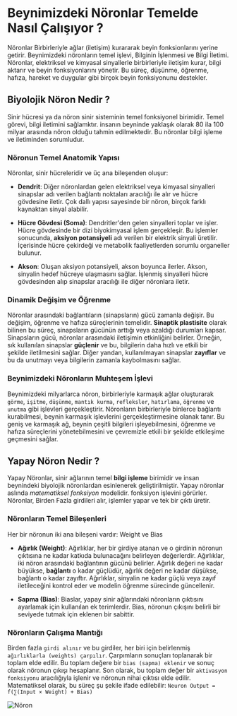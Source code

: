 
# Beynimizdeki Nöronlar Temelde Nasıl Çalışıyor ?
Nöronlar Birbirleriyle ağlar (iletişim) kurararak beyin fonksionlarını yerine getirir.
Beynimizdeki nöronların temel işlevi, Bilginin İşlenmesi ve Bilgi İletimi. 
Nöronlar, elektriksel ve kimyasal sinyallerle birbirleriyle iletişim kurar, bilgi aktarır ve beyin fonksiyonlarını yönetir. Bu süreç, düşünme, öğrenme, hafıza, hareket ve duygular gibi birçok beyin fonksiyonunu destekler.


## Biyolojik Nöron Nedir ?
Sinir hücresi ya da nöron sinir sisteminin temel fonksiyonel birimidir. Temel görevi, bilgi iletimini sağlamktır. insanın beyninde yaklaşık olarak 80 ila 100 milyar arasında nöron olduğu tahmin edilmektedir. Bu nöronlar bilgi işleme ve iletiminden sorumludur.

### Nöronun Temel Anatomik Yapısı
Nöronlar, sinir hücreleridir ve üç ana bileşenden oluşur:
- **Dendrit**: Diğer nöronlardan gelen elektriksel veya kimyasal sinyalleri sinapslar adı verilen bağlantı noktaları aracılığı ile alır ve hücre gövdesine iletir. Çok dallı yapısı sayesinde bir nöron, birçok farklı kaynaktan sinyal alabilir.

- **Hücre Gövdesi (Soma)**: Dendritler'den gelen sinyalleri toplar ve işler. Hücre gövdesinde bir dizi biyokimyasal işlem gerçekleşir. Bu işlemler sonucunda, **aksiyon potansiyeli** adı verilen bir elektrik sinyali üretilir. İçerisinde hücre çekirdeği ve metabolik faaliyetlerden sorumlu organeller bulunur.

- **Akson**: Oluşan aksiyon potansiyeli, akson boyunca ilerler. Akson, sinyalin hedef hücreye ulaşmasını sağlar. İşlenmiş sinyalleri hücre gövdesinden alıp sinapslar aracılığı ile diğer nöronlara iletir.

### Dinamik Değişim ve Öğrenme
Nöronlar arasındaki bağlantıların (sinapsların) gücü zamanla değişir. Bu değişim, öğrenme ve hafıza süreçlerinin temelidir. **Sinaptik plastisite** olarak bilinen bu süreç, sinapsların gücünün arttığı veya azaldığı durumları kapsar. Sinapsların gücü, nöronlar arasındaki iletişimin etkinliğini belirler.
Örneğin, sık kullanılan sinapslar **güçlenir** ve bu, bilgilerin daha hızlı ve etkili bir şekilde iletilmesini sağlar. Diğer yandan, kullanılmayan sinapslar **zayıflar** ve bu da unutmayı veya bilgilerin zamanla kaybolmasını sağlar. 

### Beynimizdeki Nöronların Muhteşem İşlevi
Beynimizdeki milyarlarca nöron, birbirleriyle karmaşık ağlar oluşturarak `görme`, `işitme`, `düşünme`, `mantık kurma`, `refleksler`, `hatırlama`, `öğrenme` ve `unutma` gibi işlevleri gerçekleştirir. Nöronların birbirleriyle binlerce bağlantı kurabilmesi, beynin karmaşık işlevlerini gerçekleştirmesine olanak tanır. 
Bu geniş ve karmaşık ağ, beynin çeşitli bilgileri işleyebilmesini, öğrenme ve hafıza süreçlerini yönetebilmesini ve çevremizle etkili bir şekilde etkileşime geçmesini sağlar.


## Yapay Nöron Nedir ?
Yapay Nöronlar, sinir ağlarının temel **bilgi işleme** birimidir ve insan beynindeki biyolojik nöronlardan esinlenerek geliştirilmiştir. Yapay nöronlar aslında *matematiksel fonksiyon* modelidir. fonksiyon işlevini görürler. Nöronlar, Birden Fazla girdileri alır, işlemler yapar ve tek bir çıktı üretir. 

### Nöronların Temel Bileşenleri
Her bir nöronun iki ana bileşeni vardır: Weight ve Bias
- **Ağırlık (Weight)**: Ağırlıklar, her bir girdiye atanan ve o girdinin nöronun çıktısına ne kadar katkıda bulunacağını belirleyen değerlerdir. Ağırlıklar, iki nöron arasındaki bağlantının gücünü belirler. Ağırlık değeri ne kadar büyükse, **bağlantı** o kadar güçlüdür, ağırlık değeri ne kadar düşükse, bağlantı o kadar zayıftır. Ağırlıklar, sinyalin ne kadar güçlü veya zayıf iletileceğini kontrol eder ve modelin öğrenme sürecinde güncellenir.

- **Sapma (Bias)**: Biaslar, yapay sinir ağlarındaki nöronların çıktısını ayarlamak için kullanılan ek terimlerdir. Bias, nöronun çıkışını belirli bir seviyede tutmak için eklenen bir sabittir.

### Nöronların Çalışma Mantığı
Birden fazla `girdi alınır` ve bu girdiler, her biri için belirlenmiş `ağırlıklarla (weights) çarpılır`. Çarpımların sonuçları toplanarak bir toplam elde edilir. Bu toplam değere bir `bias (sapma) eklenir` ve sonuç olarak nöronun çıkışı hesaplanır. Son olarak, bu toplam değer bir `aktivasyon fonksiyonu` aracılığıyla işlenir ve nöronun nihai çıktısı elde edilir. Matematiksel olarak, bu süreç şu şekile ifade edilebilir:
`Neuron Output = f(∑(Input × Weight) + Bias)`


![Nöron](https://media.geeksforgeeks.org/wp-content/uploads/20230410104038/Artificial-Neural-Networks.webp)
